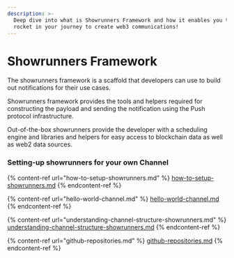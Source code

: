 ```yaml
---
description: >-
  Deep dive into what is Showrunners Framework and how it enables you to strap
  rocket in your journey to create web3 communications!
---
```


# Showrunners Framework

The showrunners framework is a scaffold that developers can use to build out notifications for their use cases.&#x20;

Showrunners framework provides the tools and helpers required for constructing the payload and sending the notification using the Push protocol infrastructure.&#x20;

Out-of-the-box showrunners provide the developer with a scheduling engine and libraries and helpers for easy access to blockchain data as well as web2 data sources.

### Setting-up showrunners for your own Channel

{% content-ref url="how-to-setup-showrunners.md" %}
[how-to-setup-showrunners.md](how-to-setup-showrunners.md)
{% endcontent-ref %}

{% content-ref url="hello-world-channel.md" %}
[hello-world-channel.md](hello-world-channel.md)
{% endcontent-ref %}

{% content-ref url="understanding-channel-structure-showrunners.md" %}
[understanding-channel-structure-showrunners.md](understanding-channel-structure-showrunners.md)
{% endcontent-ref %}

{% content-ref url="github-repositories.md" %}
[github-repositories.md](github-repositories.md)
{% endcontent-ref %}

